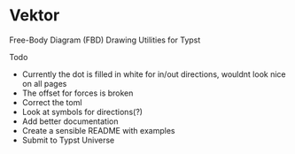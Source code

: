 # Vektor
Free-Body Diagram (FBD) Drawing Utilities for Typst

Todo
+ Currently the dot is filled in white for in/out directions, wouldnt look nice on all pages
+ The offset for forces is broken
+ Correct the toml
+ Look at symbols for directions(?)
+ Add better documentation
+ Create a sensible README with examples
+ Submit to Typst Universe
